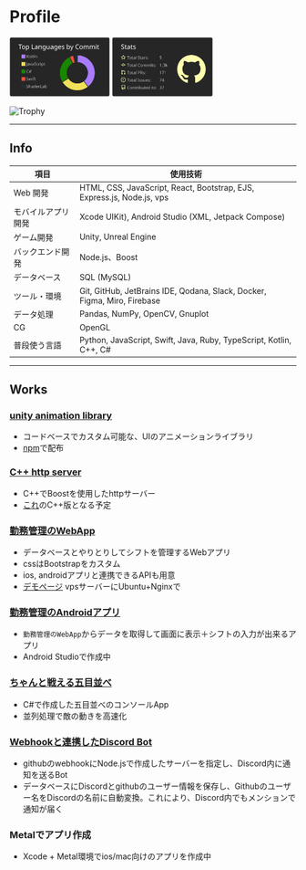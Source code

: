 # Profile

<p align="left"> 
  <img alt="Top Langs" width="35%" src="https://raw.githubusercontent.com/Matuyuhi/Matuyuhi/main/profile-summary-card-output/apprentice/2-most-commit-language.svg" />
  <img alt="github stats" width="35%" src="https://raw.githubusercontent.com/Matuyuhi/Matuyuhi/main/profile-summary-card-output/apprentice/3-stats.svg" />
</p>

<img alt="Trophy" src="https://github-profile-trophy.vercel.app/?username=Matuyuhi&theme=gruvbox&count_private=true&no-frame=true&column=5&rank=-C" />

---

## Info

| 項目                           | 使用技術                                                        |
|-------------------------------|-----------------------------------------------------------------|
| Web 開発                        | HTML, CSS, JavaScript, React, Bootstrap, EJS, Express.js, Node.js, vps | 
| モバイルアプリ開発              | Xcode UIKit), Android Studio (XML, Jetpack Compose)           | 
| ゲーム開発                     | Unity, Unreal Engine          |
| バックエンド開発                | Node.js、Boost|
| データベース                    | SQL (MySQL) |
| ツール・環境                    | Git, GitHub, JetBrains IDE, Qodana, Slack, Docker, Figma, Miro, Firebase   | 
| データ処理                      | Pandas, NumPy, OpenCV, Gnuplot                             |
| CG                            | OpenGL |
| 普段使う言語                    | Python, JavaScript, Swift, Java, Ruby, TypeScript, Kotlin, C++, C#   | 
---

## Works

### [unity animation library](https://github.com/Matuyuhi/AnimationPro)
- コードベースでカスタム可能な、UIのアニメーションライブラリ
- [npm](https://www.npmjs.com/package/com.matuyuhi.animationpro)で配布

### [C++ http server](https://github.com/Matuyuhi/cpp-http-server)
- C++でBoostを使用したhttpサーバー
- [これ](https://github.com/Matuyuhi/shiftapp_web)のC++版となる予定

### [勤務管理のWebApp](https://github.com/Matuyuhi/shiftapp_web)
- データベースとやりとりしてシフトを管理するWebアプリ
- cssはBootstrapをカスタム
- ios, androidアプリと連携できるAPIも用意
- [デモページ](https://yuhi.tokyo/demo/shift) vpsサーバーにUbuntu+Nginxで
### [勤務管理のAndroidアプリ](https://github.com/Matuyuhi/shiftapp_android)
- `勤務管理のWebApp`からデータを取得して画面に表示＋シフトの入力が出来るアプリ
- Android Studioで作成中

### [ちゃんと戦える五目並べ](https://github.com/Matuyuhi/gomokuApp)
- C#で作成した五目並べのコンソールApp
- 並列処理で敵の動きを高速化

### [Webhookと連携したDiscord Bot](https://github.com/Matuyuhi/DiscordBot_webhook)
- githubのwebhookにNode.jsで作成したサーバーを指定し、Discord内に通知を送るBot
- データベースにDiscordとgithubのユーザー情報を保存し、Githubのユーザー名をDiscordの名前に自動変換。これにより、Discord内でもメンションで通知が届く

### Metalでアプリ作成
- Xcode + Metal環境でios/mac向けのアプリを作成中
